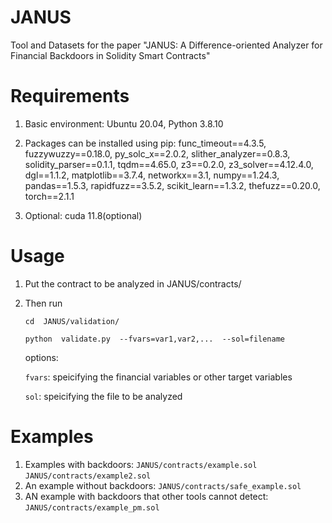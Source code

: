 # JANUS
Tool and Datasets for the paper "JANUS: A Difference-oriented Analyzer for Financial Backdoors in Solidity Smart Contracts"
# Requirements
1. Basic environment:
Ubuntu 20.04, Python 3.8.10

2. Packages can be installed using pip:  func_timeout==4.3.5, fuzzywuzzy==0.18.0, py_solc_x==2.0.2, slither_analyzer==0.8.3, solidity_parser==0.1.1, tqdm==4.65.0, z3==0.2.0, z3_solver==4.12.4.0, dgl==1.1.2, matplotlib==3.7.4, networkx==3.1, numpy==1.24.3, pandas==1.5.3, rapidfuzz==3.5.2, scikit_learn==1.3.2, thefuzz==0.20.0, torch==2.1.1

3. Optional:
cuda 11.8(optional)
# Usage
1. Put the contract to be analyzed in JANUS/contracts/

2. Then run 

   `cd  JANUS/validation/`   

   `python  validate.py  --fvars=var1,var2,...  --sol=filename`

     options:

     `fvars`: speicifying the financial variables or other target variables

     `sol`:  speicifying the file to be analyzed
# Examples
1. Examples with backdoors: `JANUS/contracts/example.sol` `JANUS/contracts/example2.sol`
2. An example without backdoors: `JANUS/contracts/safe_example.sol `
3. AN example with backdoors that other tools cannot detect: `JANUS/contracts/example_pm.sol`
